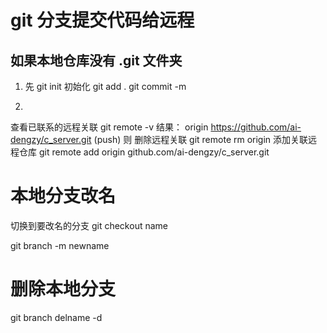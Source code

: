 # git 分支提交代码给远程
## 如果本地仓库没有 .git 文件夹
1. 先 git init 初始化 
git add .
git commit -m 

2. 
查看已联系的远程关联
git remote -v 
结果：
origin  https://github.com/ai-dengzy/c_server.git (push)
则
删除远程关联
git remote rm origin
添加关联远程仓库
git remote add origin github.com/ai-dengzy/c_server.git

# 本地分支改名
切换到要改名的分支
git checkout name

git branch -m newname

# 删除本地分支
git branch delname -d
